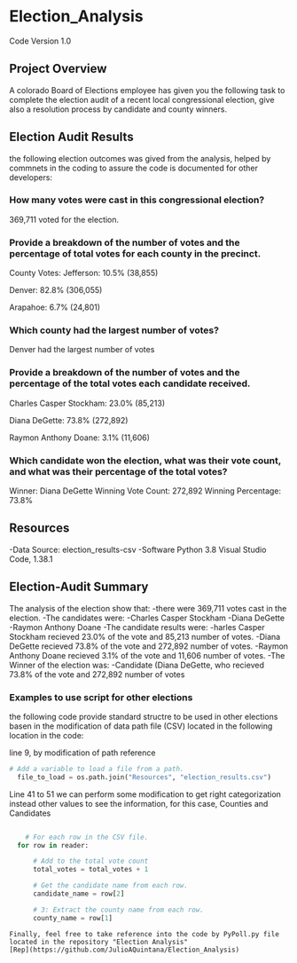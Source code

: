 # Election_Analysis
Code Version 1.0

## Project Overview
A colorado Board of Elections employee has given you the following task to complete the election audit of a recent local congressional election, give also a resolution process by candidate and county winners.

## Election Audit Results 
the following election outcomes was gived from the analysis, helped by commnets in the coding to assure the code is documented for other developers: 

### How many votes were cast in this congressional election?
369,711 voted for the election.

### Provide a breakdown of the number of votes and the percentage of total votes for each county in the precinct.
County Votes:
Jefferson: 10.5% (38,855)

Denver: 82.8% (306,055)

Arapahoe: 6.7% (24,801)

### Which county had the largest number of votes?
Denver had the largest number of votes

### Provide a breakdown of the number of votes and the percentage of the total votes each candidate received.

Charles Casper Stockham: 23.0% (85,213)

Diana DeGette: 73.8% (272,892)

Raymon Anthony Doane: 3.1% (11,606)

### Which candidate won the election, what was their vote count, and what was their percentage of the total votes?

Winner: Diana DeGette
Winning Vote Count: 272,892
Winning Percentage: 73.8%

## Resources 
-Data Source: election_results-csv
-Software Python 3.8 Visual Studio Code, 1.38.1

## Election-Audit Summary
The analysis of the election show that: 
-there were 369,711 votes cast in the election.
-The candidates were: 
    -Charles Casper Stockham
    -Diana DeGette
    -Raymon Anthony Doane
-The candidate results were:
  -harles Casper Stockham recieved 23.0% of the vote and 85,213 number of votes.
  -Diana DeGette recieved 73.8% of the vote and 272,892 number of votes.
  -Raymon Anthony Doane recieved 3.1% of the vote and 11,606 number of votes.
-The Winner of the election was:
  -Candidate (Diana DeGette, who recieved 73.8% of the vote and 272,892 number of votes
  
  ###   Examples to use script for other elections 
   the following code provide standard structre to be used in other elections basen in the modification of data path file (CSV) located in the following location in the code: 
   
   line 9, by modification of path reference
  ```Python script 
  # Add a variable to load a file from a path.
    file_to_load = os.path.join("Resources", "election_results.csv")
  ``` 
  Line 41 to 51 we can perform some modification to get right categorization instead other values to see the information, for this case, Counties and Candidates
  ```Python script 
  
      # For each row in the CSV file.
    for row in reader:

        # Add to the total vote count
        total_votes = total_votes + 1

        # Get the candidate name from each row.
        candidate_name = row[2]

        # 3: Extract the county name from each row.
        county_name = row[1]
   ```
    Finally, feel free to take reference into the code by PyPoll.py file located in the repository "Election Analysis"
    [Rep](https://github.com/JulioAQuintana/Election_Analysis)

